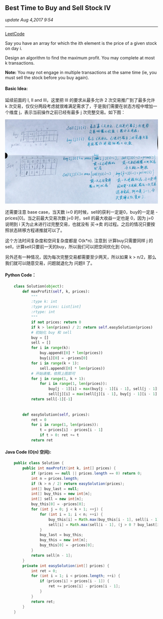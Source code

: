 ## Best Time to Buy and Sell Stock IV
_update Aug 4,2017 9:54_

---
[LeetCode](https://leetcode.com/problems/best-time-to-buy-and-sell-stock-iv/description/)


Say you have an array for which the ith element is the price of a given stock on day i.

Design an algorithm to find the maximum profit. You may complete at most k transactions.

**Note:**
You may not engage in multiple transactions at the same time (ie, you must sell the stock before you buy again).

#### Basic Idea:
延续前面的 I, II and III，这里把 III 的要求从最多允许 2 次交易推广到了最多允许 k 次交易，仅仅分两段考虑就很难满足需求了，于是我们需要在状态方程中增加一个维度 j，表示当前操作之前已经有最多 j 次完整交易。如下图：

![](/assets/WechatIMG7.jpg)

还需要注意 base case，当天数 i=0 的时候，sell的获利一定是0，buy的一定是 -prices[0]。当之前最大交易次数 j=0 时，sell 的最大收益一定也是 0，因为 j=0 说明到 i 天为止未进行过完整交易，也就没有 买->卖 的过程。之后的情况只要按照状态转移方程递推就可以了。

这个方法时间复杂度和空间复杂度都是 O(k*n). 注意到 计算buy只需要同样 j 的sell，计算sell只要前一天的buy，所以我们可以把空间优化到 O(n)。

另外还有一种情况，因为每次完整交易都需要至少两天，所以如果 k > n/2，那么我们就可以随意交易，问题就退化为 问题II 了。

#### Python Code：
```python
    class Solution(object):
        def maxProfit(self, k, prices):
            """
            :type k: int
            :type prices: List[int]
            :rtype: int
            """
            if not prices: return 0
            if k > len(prices) / 2: return self.easySolution(prices)
            # 初始化 buy 和 sell
            buy = []
            sell = []
            for i in range(k):
                buy.append([0] * len(prices))
                buy[i][0] = -prices[0]
            for i in range(k + 1):
                sell.append([0] * len(prices))
            # 开始递推，依照上图即可
            for j in range(1, k + 1):
                for i in range(1, len(prices)):
                    buy[j - 1][i] = max(buy[j - 1][i - 1], sell[j - 1][i - 1] - prices[i])
                    sell[j][i] = max(sell[j][i - 1], buy[j - 1][i - 1] + prices[i])
            return sell[-1][-1]


        def easySolution(self, prices):
            ret = 0
            for i in range(1, len(prices)):
                t = prices[i] - prices[i - 1]
                if t > 0: ret += t
            return ret
```

#### Java Code (O(n) 空间):
```java
    public class Solution {
        public int maxProfit(int k, int[] prices) {
            if (prices == null || prices.length == 0) return 0;
            int n = prices.length;
            if (k > n / 2) return easySolution(prices);
            int[] buy_last = null;
            int[] buy_this = new int[n];
            int[] sell = new int[n];
            buy_this[0] = -prices[0];
            for (int j = 0; j < k + 1; ++j) {
                for (int i = 1; i < n; ++i) {
                    buy_this[i] = Math.max(buy_this[i - 1], sell[i - 1] - prices[i]);
                    sell[i] = Math.max(sell[i - 1], (j > 0 ? buy_last[i - 1] + prices[i] : 0));
                }            
                buy_last = buy_this;
                buy_this = new int[n];
                buy_this[0] = -prices[0];
            }
            return sell[n - 1];
        }
        private int easySolution(int[] prices) {
            int ret = 0;
            for (int i = 1; i < prices.length; ++i) {
                if (prices[i] > prices[i - 1]) {
                    ret += prices[i] - prices[i - 1];
                }
            }
            return ret;
        }
    }
```
